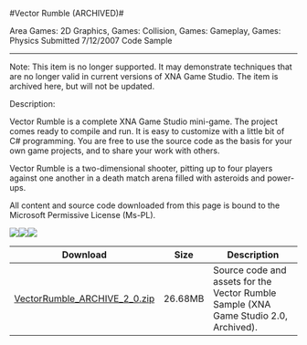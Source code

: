 #Vector Rumble (ARCHIVED)#

Area
Games: 2D Graphics, Games: Collision, Games: Gameplay, Games: Physics
Submitted
7/12/2007
Code Sample

---

Note: This item is no longer supported. It may demonstrate techniques that are no longer valid in current versions of XNA Game Studio. The item is archived here, but will not be updated.

Description:

Vector Rumble is a complete XNA Game Studio mini-game. The project comes ready to compile and run. It is easy to customize with a little bit of C# programming. You are free to use the source code as the basis for your own game projects, and to share your work with others.

Vector Rumble is a two-dimensional shooter, pitting up to four players against one another in a death match arena filled with asteroids and power-ups.


All content and source code downloaded from this page is bound to the Microsoft Permissive License (Ms-PL).

![](https://github.com/nkast/XNAGameStudio/blob/master/Images/XNA_VectorRumble_01_small.jpg)![](https://github.com/nkast/XNAGameStudio/blob/master/Images/XNA_VectorRumble_02_small.jpg)![](https://github.com/nkast/XNAGameStudio/blob/master/Images/XNA_VectorRumble_03_small.jpg)

		

Download | Size | Description
---|---|---|
[VectorRumble_ARCHIVE_2_0.zip](https://github.com/nkast/XNAGameStudio/blob/master/Samples/VectorRumble_ARCHIVE_2_0.zip?raw=true) | 26.68MB | Source code and assets for the Vector Rumble Sample (XNA Game Studio 2.0, Archived). 